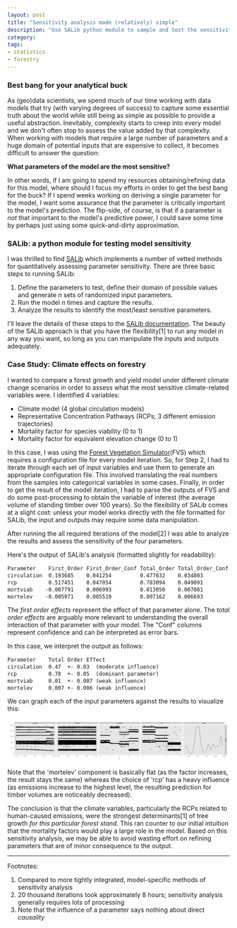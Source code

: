 ```yaml
---
layout: post
title: "Sensitivity analysis made (relatively) simple"
description: "Use SALib python module to sample and test the sensitivity of models"
category: 
tags:
- statistics
- forestry
---
```



### Best bang for your analytical buck

As (geo)data scientists, we spend much of our time working with data models that try (with varying degrees of success) to capture some essential truth about the world while still being as simple as possible to provide a useful abstraction. Inevitably, complexity starts to creep into every model and we don't often stop to assess the value added by that complexity. When working with models that require a large number of parameters and a huge domain of potential inputs that are expensive to collect, it becomes difficult to answer the question:

**What parameters of the model are the most sensitive?**

In other words, if I am going to spend my resources obtaining/refining data for this model, where should I focus
my efforts in order to get the best bang for the buck? If I spend weeks working on deriving a single parameter for the model,
I want some assurance that the parameter is critically important to the model's prediction. 
The flip-side, of course, is that if a parameter is *not* that important to the model's predictive power, I could
save some time by perhaps just using some quick-and-dirty approximation. 

### SALib: a python module for testing model sensitivity

I was thrilled to find [SALib](http://jdherman.github.io/SALib/) which implements a number of vetted methods for quantitatively 
assessing parameter sensitivity. There are three basic steps to running SALib:

1. Define the parameters to test, define their domain of possible values and generate *n* sets of randomized input parameters.   
2. Run the model *n* times and capture the results.
3. Analyze the results to identify the most/least sensitive parameters.

I'll leave the details of these steps to the [SALib documentation](http://jdherman.github.io/SALib/).
The beauty of the SALib approach is that you have the flexibility[1] to run any model in any way you want, so long as you can manipulate the inputs and outputs adequately.

### Case Study: Climate effects on forestry

I wanted to compare a forest growth and yield model under different climate change scenarios in order to assess what the most sensitive climate-related variables were. I identified 4 variables:

* Climate model (4 global circulation models)
* Representative Concentration Pathways (RCPs; 3 different emission trajectories)
* Mortality factor for species viability (0 to 1)
* Mortality factor for equivalent elevation change (0 to 1)

In this case, I was using the [Forest Vegetation Simulator](http://www.fs.fed.us/fmsc/fvs/)(FVS) which requires
a configuration file for every model iteration. So, for Step 2, I had to iterate through each set of input variables and use them to generate an appropriate configuration file. This involved translating the real numbers from the samples into categorical variables in some cases. Finally, in order to get the result of the model iteration, I had to parse the outputs of FVS and do some post-processing to obtain the variable of interest (the average volume of standing timber over 100 years). So the flexibility of SALib comes at a slight cost: unless your model works directly with the file formatted for SALib, the input and outputs may require some data manipulation.  

After running the all required iterations of the model[2] I was able to analyze the results and assess the sensitivity of the four parameters. 

Here's the output of SALib's analysis (formatted slightly for readability):

    Parameter    First_Order First_Order_Conf Total_Order Total_Order_Conf
    circulation  0.193685    0.041254         0.477032    0.034803
    rcp          0.517451    0.047054         0.783094    0.049091
    mortviab    -0.007791    0.006993         0.013050    0.007081
    mortelev    -0.005971    0.005510         0.007162    0.006693


The *first order effects* represent the effect of that parameter alone. The *total order effects* are arguably more
relevant to understanding the overall interaction of that parameter with your model. The "Conf" columns represent confidence and can be interpreted as error bars.

In this case, we interpret the output as follows:

    Parameter    Total Order Effect   
    circulation  0.47  +- 0.03  (moderate influence)      
    rcp          0.78  +- 0.05  (dominant parameter)
    mortviab     0.01  +- 0.007 (weak influence)
    mortelev     0.007 +- 0.006 (weak influence)

We can graph each of the input parameters against the results to visualize this:

![sagraph](/assets/img/sagraph.png)

Note that the 'mortelev' component is basically flat (as the factor increases, the result stays the same) whereas the choice of 'rcp' has a heavy influence (as emissions increase to the highest level, the resulting prediction for timber volumes are noticeably decreased).

The conclusion is that the climate variables, particularly the RCPs related to human-caused emissions, were the strongest determinants[1] of tree growth *for this particular forest stand*. This ran counter to our initial intuition that the mortality factors would play a large role in the model. Based on this sensitivity analysis, we may be able to avoid wasting effort on refining parameters that are of minor consequence to the output.


<hr>
Footnotes:

1. Compared to more tightly integrated, model-specific methods of sensitivity analysis
2. 20 thousand iterations took approximately 8 hours; sensitivity analysis generally requires lots of processing
3. Note that the influence of a parameter says nothing about direct *causality*
